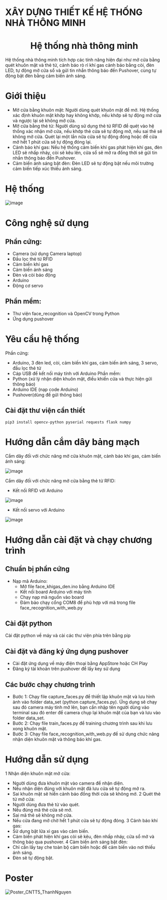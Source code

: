 ﻿# XÂY DỰNG THIẾT KẾ HỆ THỐNG NHÀ THÔNG MINH
 <div style="text-align: center;">

# Hệ thống nhà thông minh

</div>

Hệ thống nhà thông minh tích hợp các tính năng hiện đại như mở cửa bằng quét khuôn mặt và thẻ từ, cảnh báo rò rỉ khí gas cảnh báo bằng còi, đèn LED, tự động mở cửa sổ và gửi tin nhắn thông báo đến Pushover, cùng tự động bật đèn bằng cảm biến ánh sáng.
# Giới thiệu
- Mở cửa bằng khuôn mặt: Người dùng quét khuôn mặt để mở. Hệ thống xác định khuôn mặt khớp hay không khớp, nếu khớp sẽ tự động mở cửa và ngược lại sẽ không mở cửa.
- Mở cửa bằng thẻ từ: Người dùng sử dụng thẻ từ RFID để quét vào hệ thống xác nhận mở cửa, nếu khớp thẻ cửa sẽ tự động mở, nếu sai thẻ sẽ không mở cửa. Quét lại một lần nữa cửa sẽ tự động đóng hoặc để cửa mở hết 1 phút cửa sẽ tự động đóng lại. 
- Cảnh báo khí gas: Nếu hệ thống cảm biến khí gas phát hiện khí gas, đèn LED sẽ nhấp nháy, còi sẽ kêu lên, cửa sổ sẽ mở ra đồng thời sẽ gửi tin nhắn thông báo đến Pushover.
- Cảm biến ánh sáng bật đèn: Đèn LED sẽ tự động bật nếu môi trường cảm biến tiếp xúc thiếu ánh sáng.
# Hệ thống
![image](https://github.com/user-attachments/assets/04d9da18-c132-4642-96b0-d643cd312b08)
# Công nghệ sử dụng
## Phần cứng:
- Camera (sử dụng Camera laptop)
- Đầu lọc thẻ từ RFID
- Cảm biến khí gas
- Cảm biến ánh sáng
- Đèn và còi báo động
- Arduino
- Động cơ servo
## Phần mềm:
- Thư viện face_recognition và OpenCV trong Python
- Ứng dụng pushover
# Yêu cầu hệ thống
Phần cứng:
- Arduino, 3 đèn led, còi, cảm biến khí gas, cảm biến ánh sáng, 3 servo, đầu lọc thẻ từ
- Cáp USB để kết nối máy tính với Arduino
Phần mềm:
- Python (xử lý nhận diện khuôn mặt, điều khiển cửa và thực hiện gửi thông báo)
- Arduino IDE (nạp code Arduino)
- Pushover(dùng để gửi thông báo) 
## Cài đặt thư viện cần thiết
```pip3 install opencv-python pyserial requests flask numpy```
# Hướng dẫn cắm dây bảng mạch
Cắm dây đối với chức năng mở cửa khuôn mặt, cảnh báo khí gas, cảm biến ánh sáng: 

![image](https://github.com/user-attachments/assets/9b38467c-faf5-454c-b03c-c991f0fdf566)

Cắm dây đối với chức năng mở cửa bằng thẻ từ RFID:
- Kết nối RFID với Arduino

![image](https://github.com/user-attachments/assets/ca694cb4-f1fd-4984-8a1b-5783add3cd02)

- Kết nối servo với Arduino

![image](https://github.com/user-attachments/assets/f1a1dfc6-2b99-4303-87ec-59e3eb19dfbc)

# Hướng dẫn cài đặt và chạy chương trình
## Chuẩn bị phần cứng
- Nạp mã Arduino:
  + Mở file face_khigas_den.ino bằng Arduino IDE
  + Kết nối board Arduino với máy tính
  + Chạy nạp mã nguồn vào board
  + Đảm bảo chạy cổng COM8 để phù hợp với mã trong file face_recognition_with_web.py
## Cài đặt python
Cài đặt python về máy và cài các thư viện phía trên bằng pip
## Cài đặt và đăng ký ứng dụng pushover
- Cài đặt ứng dụng về máy điện thoại bằng AppStore hoặc CH Play
- Đăng ký tài khoản trên pushover để lấy key sử dụng
## Các bước chạy chương trình
- Bước 1: Chạy file capture_faces.py để thiết lập khuôn mặt và lưu hình ảnh vào folder data_set (python capture_faces.py). Ứng dụng sẽ chạy sau đó camera máy tính mở lên, bạn cần nhập tên người dùng vào terminal sau đó enter để camera chụp lại khuôn mặt của bạn và lưu vào folder data_set.
- Bước 2: Chạy file train_faces.py để training chương trình sau khi lưu xong khuôn mặt.
- Bước 3: Chạy file face_recognition_with_web.py để sử dụng chức năng nhận diện khuôn mặt và thông báo khí gas.
# Hướng dẫn sử dụng 
1 Nhận diện khuôn mặt mở cửa: 
- Người dùng đưa khuôn mặt vào camera để nhận diện.
- Nếu nhận diện đúng với khuôn mặt đã lưu cửa sẽ tự động mở ra.
- Sai khuôn mặt sẽ hiển cảnh báo đồng thời cửa sẽ không mở.
2 Quét thẻ từ mở cửa:
- Người dùng đưa thẻ từ vào quét.
- Nếu đúng mã thẻ cửa sẽ mở.
- Sai mã thẻ sẽ không mở cửa.
- Nếu cửa đang mở chờ hết 1 phút cửa sẽ tự động đóng.
3 Cảnh báo khí gas:
- Sử dụng bật lửa xì gas vào cảm biến.
- Cảm biến phát hiện khí gas còi sẽ kêu, đèn nhấp nháy, cửa sổ mở và thông báo qua pushover.
4 Cảm biến ánh sáng bật đèn:
- Chỉ cần lấy tay che toàn bộ cảm biến hoặc để cảm biến vào nơi thiếu ánh sáng.
- Đèn sẽ tự động bật.
# Poster
![Poster_CNTT5_ThanhNguyen](https://github.com/user-attachments/assets/88c03204-924c-4363-b59b-c254b1a99b39)

